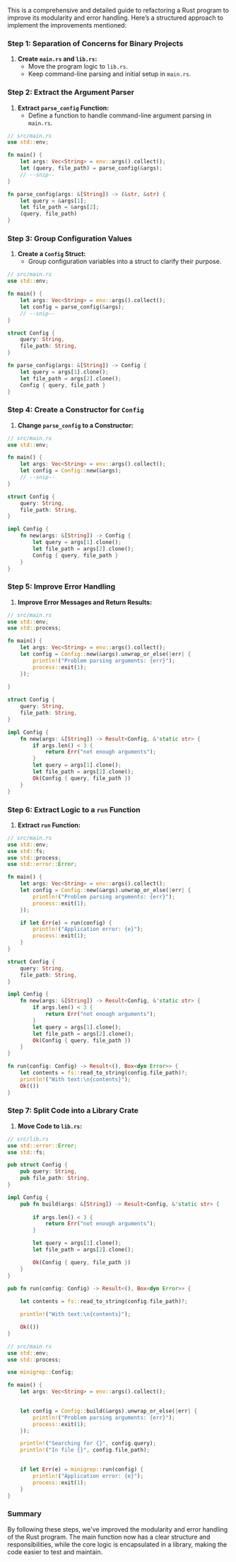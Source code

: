 
This is a comprehensive and detailed guide to refactoring a Rust program to improve its modularity and error handling. Here’s a structured approach to implement the improvements mentioned:

### Step 1: Separation of Concerns for Binary Projects
1. **Create `main.rs` and `lib.rs`:**
   - Move the program logic to `lib.rs`.
   - Keep command-line parsing and initial setup in `main.rs`.

### Step 2: Extract the Argument Parser
1. **Extract `parse_config` Function:**
   - Define a function to handle command-line argument parsing in `main.rs`.

```rust
// src/main.rs
use std::env;

fn main() {
    let args: Vec<String> = env::args().collect();
    let (query, file_path) = parse_config(&args);
    // --snip--
}

fn parse_config(args: &[String]) -> (&str, &str) {
    let query = &args[1];
    let file_path = &args[2];
    (query, file_path)
}
```

### Step 3: Group Configuration Values
1. **Create a `Config` Struct:**
   - Group configuration variables into a struct to clarify their purpose.

```rust
// src/main.rs
use std::env;

fn main() {
    let args: Vec<String> = env::args().collect();
    let config = parse_config(&args);
    // --snip--
}

struct Config {
    query: String,
    file_path: String,
}

fn parse_config(args: &[String]) -> Config {
    let query = args[1].clone();
    let file_path = args[2].clone();
    Config { query, file_path }
}
```

### Step 4: Create a Constructor for `Config`
1. **Change `parse_config` to a Constructor:**

```rust
// src/main.rs
use std::env;

fn main() {
    let args: Vec<String> = env::args().collect();
    let config = Config::new(&args);
    // --snip--
}

struct Config {
    query: String,
    file_path: String,
}

impl Config {
    fn new(args: &[String]) -> Config {
        let query = args[1].clone();
        let file_path = args[2].clone();
        Config { query, file_path }
    }
}
```

### Step 5: Improve Error Handling
1. **Improve Error Messages and Return Results:**

```rust
// src/main.rs
use std::env;
use std::process;

fn main() {
    let args: Vec<String> = env::args().collect();
    let config = Config::new(&args).unwrap_or_else(|err| {
        println!("Problem parsing arguments: {err}");
        process::exit(1);
    });
    
}

struct Config {
    query: String,
    file_path: String,
}

impl Config {
    fn new(args: &[String]) -> Result<Config, &'static str> {
        if args.len() < 3 {
            return Err("not enough arguments");
        }
        let query = args[1].clone();
        let file_path = args[2].clone();
        Ok(Config { query, file_path })
    }
}
```

### Step 6: Extract Logic to a `run` Function
1. **Extract `run` Function:**

```rust
// src/main.rs
use std::env;
use std::fs;
use std::process;
use std::error::Error;

fn main() {
    let args: Vec<String> = env::args().collect();
    let config = Config::new(&args).unwrap_or_else(|err| {
        println!("Problem parsing arguments: {err}");
        process::exit(1);
    });

    if let Err(e) = run(config) {
        println!("Application error: {e}");
        process::exit(1);
    }
}

struct Config {
    query: String,
    file_path: String,
}

impl Config {
    fn new(args: &[String]) -> Result<Config, &'static str> {
        if args.len() < 3 {
            return Err("not enough arguments");
        }
        let query = args[1].clone();
        let file_path = args[2].clone();
        Ok(Config { query, file_path })
    }
}

fn run(config: Config) -> Result<(), Box<dyn Error>> {
    let contents = fs::read_to_string(config.file_path)?;
    println!("With text:\n{contents}");
    Ok(())
}
```

### Step 7: Split Code into a Library Crate

1. **Move Code to `lib.rs`:**

```rust
// src/lib.rs
use std::error::Error;
use std::fs;

pub struct Config {
    pub query: String,
    pub file_path: String,
}

impl Config {
    pub fn build(args: &[String]) -> Result<Config, &'static str> {
        
        if args.len() < 3 {
            return Err("not enough arguments");
        }

        let query = args[1].clone();
        let file_path = args[2].clone();

        Ok(Config { query, file_path })
    }
}

pub fn run(config: Config) -> Result<(), Box<dyn Error>> {
    
    let contents = fs::read_to_string(config.file_path)?;

    println!("With text:\n{contents}");

    Ok(())
}
```

```rust
// src/main.rs
use std::env;
use std::process;

use minigrep::Config;

fn main() {
    let args: Vec<String> = env::args().collect();
   

    let config = Config::build(&args).unwrap_or_else(|err| {
        println!("Problem parsing arguments: {err}");
        process::exit(1);
    });

    println!("Searching for {}", config.query);
    println!("In file {}", config.file_path);

 
    if let Err(e) = minigrep::run(config) {
        println!("Application error: {e}");
        process::exit(1);
    }  
}
```

### Summary
By following these steps, we've improved the modularity and error handling of the Rust program. The main function now has a clear structure and responsibilities, while the core logic is encapsulated in a library, making the code easier to test and maintain.